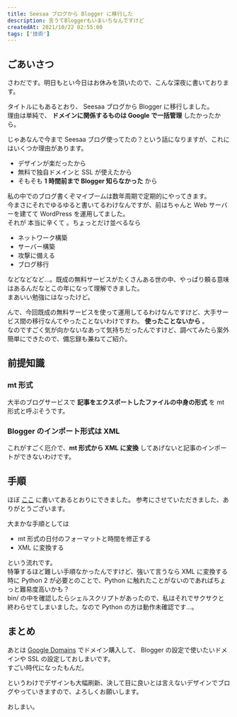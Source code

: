 ```yaml
---
title: Seesaa ブログから Blogger に移行した
description: 言うてBloggerもいまいちなんですけど
createdAt: 2021/10/22 02:55:00
tags: ['技術']
---
```


## ごあいさつ

さわだです。明日もとい今日はお休みを頂いたので、こんな深夜に書いております。

タイトルにもあるとおり、 Seesaa ブログから Blogger に移行しました。  
理由は単純で、 **ドメインに関係するものは Google で一括管理** したかったから。

じゃあなんで今まで Seesaa ブログ使ってたの？という話になりますが、これにはいくつか理由があります。

-   デザインが楽だったから
-   無料で独自ドメインと SSL が使えたから
-   そもそも **1 時間前まで Blogger 知らなかった** から

私の中でのブログ書くぞマイブームは数年周期で定期的にやってきます。  
今まさにそれでゆるゆると書いてるわけなんですが、前はちゃんと Web サーバーを建てて WordPress を運用してました。  
それが 本当に辛くて 。ちょっとだけ並べるなら

-   ネットワーク構築
-   サーバー構築
-   攻撃に備える
-   ブログ移行

などなどなど…。既成の無料サービスがたくさんある世の中、やっぱり頼る意味はあるんだなとこの年になって理解できました。  
まあいい勉強にはなったけど。

んで、今回既成の無料サービスを使って運用してるわけなんですけど、大手サービス間の移行なんてやったことないわけですわ。 **使ったことないから** 。  
なのですごく気が向かないなあって気持ちだったんですけど、調べてみたら案外簡単にできたので、備忘録も兼ねてご紹介。

## 前提知識

### mt 形式

大半のブログサービスで **記事をエクスポートしたファイルの中身の形式** を mt 形式と呼ぶそうです。

### Blogger のインポート形式は XML

これがすごく厄介で、**mt 形式から XML に変換** してあげないと記事のインポートができないわけです。

## 手順

ほぼ [ここ](https://kenkyuu.air-nifty.com/blog/2021/08/post-3aafdd.html) に書いてあるとおりにできました。
参考にさせていただきました、ありがとうございます。

大まかな手順としては

-   mt 形式の日付のフォーマットと時間を修正する
-   XML に変換する

という流れです。  
特筆するほど難しい手順なかったんですけど、強いて言うなら XML に変換する時に Python 2 が必要とのことで、Python に触れたことがないのであればちょっと難易度高いかも？  
bin/ の中を確認したらシェルスクリプトがあったので、私はそれでサクサクと終わらせてしまいました。なので Python の方は動作未確認です…。

## まとめ

あとは [Google Domains](https://domains.google.com/) でドメイン購入して、 Blogger の設定で使いたいドメインや SSL の設定しておしまいです。  
すごい時代になったもんだ。

というわけでデザインも大幅刷新、決して目に良いとは言えないデザインでブログやっていきますので、よろしくお願いします。

おしまい。
